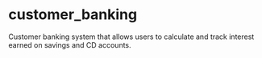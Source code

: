 # customer_banking
 Customer banking system that allows users to calculate and track interest earned on savings and CD accounts.
